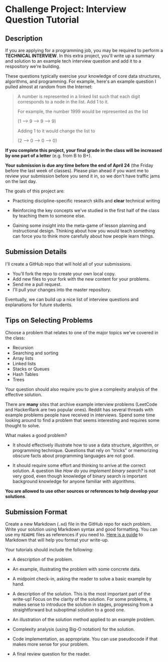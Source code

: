 # Challenge Project: Interview Question Tutorial

## Description

If you are applying for a programming job, you may be required to perform a **TECHNICAL INTERVIEW**. In this extra project, you'll write
up a summary and solution to an example tech interview question and add it to a respository we're building.

These questions typically exercise your knowledge of core data structures, algorithms, and programming. 
For example, here's an example question I pulled almost at random from the Internet:

>A number is represented in a linked list such that each digit corresponds to a node in the list. Add 1 to it. 
>
>For example, the number 1999 would be represented as the list 
> 
> (1 --> 9 --> 9 --> 9)
>
> Adding 1 to it would change the list to
>
> (2 --> 0 --> 0 --> 0)

**If you complete this project, your final grade in the class will be increased by one part of a letter** (e.g. from B to B+).

**Your submission is due any time before the end of April 24** (the Friday before the last week of classes). Please plan ahead if you
want me to review your submission before you send it in, so we don't have traffic jams on the last day.

The goals of this project are:

- Practicing discipline-specific research skills and **clear** technical writing

- Reinforcing the key concepts we've studied in the first half of the class by teaching them to someone else.

- Gaining some insight into the meta-game of lesson planning and instructional design. Thinking about how you would teach something
can force you to think more carefully about how people learn things.


## Submission Details

I'll create a GitHub repo that will hold all of your submissions.

- You'll fork the repo to create your own local copy.
- Add new files to your fork with the new content for your problems.
- Send me a pull request.
- I'll pull your changes into the master repository.

Eventually, we can build up a nice list of interview questions and explanations for future students.

## Tips on Selecting Problems

Choose a problem that relates to one of the major topics we've covered in the class:

- Recursion
- Searching and sorting
- Array lists
- Linked lists
- Stacks or Queues
- Hash Tables
- Trees

Your question should also require you to give a complexity analysis of the effective solution.

There are **many** sites that archive example interview problems (LeetCode and HackerRank are two popular ones). Reddit has several 
threads with example problems people have received in interviews. Spend some time looking around to find a problem that seems interesting
and requires some thought to solve.

What makes a good problem?

- It should effectively illustrate how to use a data structure, algorithm, or programming technique. Questions that rely on "tricks" or memorizing obscure facts about programming languages are not good.

- It should require some effort and thinking to arrive at the correct solution. A question like *How do you implement binary search?* is 
not very good, even though knowledge of binary search is important background knowledge for anyone familiar with algorithms.

**You are allowed to use other sources or references to help develop your solutions**.

## Submission Format

Create a new Markdown (`.md`) file in the GitHub repo for each problem. Write your solution using Markdown syntax and good formatting.
You can use my `README` files as references if you need to. [Here is a guide](https://www.markdownguide.org/cheat-sheet/) to Markdown
that will help you format your write-up.

Your tutorials should include the following:

- A description of the problem.

- An example, illustrating the problem with some concrete data.

- A midpoint check-in, asking the reader to solve a basic example by hand.

- A description of the solution. This is the most important part of the write-up! Focus on the clarity of the solution. For some problems, it makes
sense to introduce the solution in stages, progressing from a straightforward but suboptimal solution to a good one.

- An illustration of the solution method applied to an example problem.

- Complexity analysis (using Big-O notation) for the solution.

- Code implementation, as appropriate. You can use pseudocode if that makes more sense for your problem.

- A final review question for the reader.
